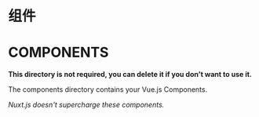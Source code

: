 # 组件
# COMPONENTS

**This directory is not required, you can delete it if you don't want to use it.**

The components directory contains your Vue.js Components.

_Nuxt.js doesn't supercharge these components._

